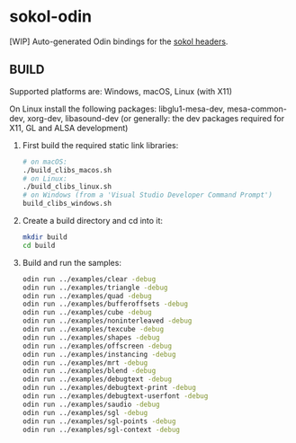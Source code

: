 # sokol-odin

[WIP] Auto-generated Odin bindings for the [sokol headers](https://github.com/floooh/sokol).

## BUILD

Supported platforms are: Windows, macOS, Linux (with X11)

On Linux install the following packages: libglu1-mesa-dev, mesa-common-dev, xorg-dev, libasound-dev
(or generally: the dev packages required for X11, GL and ALSA development)

1. First build the required static link libraries:

    ```sh
    # on macOS:
    ./build_clibs_macos.sh
    # on Linux:
    ./build_clibs_linux.sh
    # on Windows (from a 'Visual Studio Developer Command Prompt')
    build_clibs_windows.sh
    ```

2. Create a build directory and cd into it:
    ```sh
    mkdir build
    cd build
    ```

3. Build and run the samples:
    ```sh
    odin run ../examples/clear -debug
    odin run ../examples/triangle -debug
    odin run ../examples/quad -debug
    odin run ../examples/bufferoffsets -debug
    odin run ../examples/cube -debug
    odin run ../examples/noninterleaved -debug
    odin run ../examples/texcube -debug
    odin run ../examples/shapes -debug
    odin run ../examples/offscreen -debug
    odin run ../examples/instancing -debug
    odin run ../examples/mrt -debug
    odin run ../examples/blend -debug
    odin run ../examples/debugtext -debug
    odin run ../examples/debugtext-print -debug
    odin run ../examples/debugtext-userfont -debug
    odin run ../examples/saudio -debug
    odin run ../examples/sgl -debug
    odin run ../examples/sgl-points -debug
    odin run ../examples/sgl-context -debug
    ```

